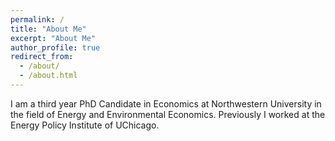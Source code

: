 ```yaml
---
permalink: /
title: "About Me"
excerpt: "About Me"
author_profile: true
redirect_from: 
  - /about/
  - /about.html
---
```


I am a third year PhD Candidate in Economics at Northwestern University in the field of Energy and Environmental Economics. Previously I worked at the Energy Policy Institute of UChicago. 

